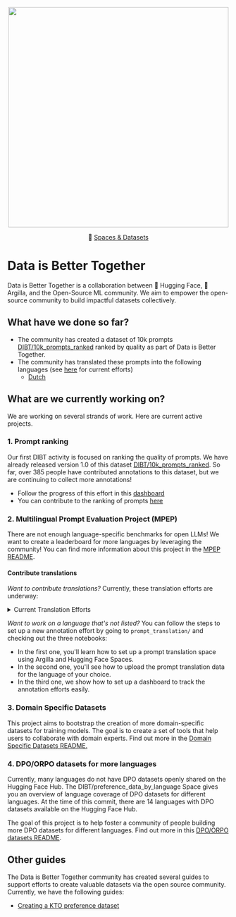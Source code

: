 <p align="center">
  <img src="https://huggingface.co/blog/assets/community-datasets/thumbnail.png" width="500px"/>
</p>

<p align="center">🤗 <a href="https://huggingface.co/DIBT" target="_blank">Spaces & Datasets</a></p>

# Data is Better Together

Data is Better Together is a collaboration between 🤗 Hugging Face, 🏓 Argilla, and the Open-Source ML community. We aim to empower the open-source community to build impactful datasets collectively. 

## What have we done so far?

- The community has created a dataset of 10k prompts [DIBT/10k_prompts_ranked](https://huggingface.co/datasets/DIBT/10k_prompts_ranked) ranked by quality as part of Data is Better Together.
- The community has translated these prompts into the following languages (see [here](https://github.com/huggingface/data-is-better-together?tab=readme-ov-file#contribute-translations) for current efforts) 
    - [Dutch](https://huggingface.co/datasets/DIBT/MPEP_DUTCH)
 

## What are we currently working on?

We are working on several strands of work. Here are current active projects.

### 1. Prompt ranking

Our first DIBT activity is focused on ranking the quality of prompts. We have already released version 1.0 of this dataset [DIBT/10k_prompts_ranked](https://huggingface.co/datasets/DIBT/10k_prompts_ranked). So far, over 385 people have contributed annotations to this dataset, but we are continuing to collect more annotations!

- Follow the progress of this effort in this [dashboard](https://huggingface.co/spaces/DIBT/prompt-collective-dashboard)
- You can contribute to the ranking of prompts [here](https://huggingface.co/spaces/DIBT/prompt-collective)

### 2. Multilingual Prompt Evaluation Project (MPEP)

There are not enough language-specific benchmarks for open LLMs! We want to create a leaderboard for more languages by leveraging the community! You can find more information about this project in the [MPEP README](prompt_translation/README.md).

#### Contribute translations

*Want to contribute translations?* Currently, these translation efforts are underway:
<details>
  <summary>Current Translation Efforts</summary>
  
- [Dutch](https://dibt-dutch-prompt-translation-for-dutch.hf.space)
- [Russian](https://dibt-russian-prompt-translation-for-russian.hf.space)
- [Tagalog](https://dibt-filipino-prompt-translation-for-filipino.hf.space/)
- [Spanish](https://somosnlp-dibt-prompt-translation-for-es.hf.space/)
- [Malagasy](https://dibt-malagasy-prompt-translation-for-malagasy.hf.space/)
- [Czech](https://dibt-czech-prompt-translation-for-czech.hf.space/)
- [Arabic](https://2a2i-prompt-translation-for-arabic.hf.space/)
- [French](https://dibt-french-prompt-translation-for-french.hf.space/)
- [Turkish](https://dibt-turkish-prompt-translation-for-turkish.hf.space/)
- [German](https://dibt-german-prompt-translation-for-german.hf.space)
- [Vietnamese](https://ai-vietnam-prompt-translation-for-vie.hf.space/)
- [Portuguese](https://dibt-portuguese-prompt-translation-for-portuguese.hf.space)
- [Cantonese](https://dibt-cantonese-prompt-translation-for-cantonese.hf.space/)
- [Slovak](https://dibt-slovak-prompt-translation-for-slovak.hf.space/)
</details>

*Want to work on a language that's not listed?* You can follow the steps to set up a new annotation effort by going to `prompt_translation/` and checking out the three notebooks:

- In the first one, you'll learn how to set up a prompt translation space using Argilla and Hugging Face Spaces.
- In the second one, you'll see how to upload the prompt translation data for the language of your choice.
- In the third one, we show how to set up a dashboard to track the annotation efforts easily.

### 3. Domain Specific Datasets

This project aims to bootstrap the creation of more domain-specific datasets for training models. The goal is to create a set of tools that help users to collaborate with domain experts. Find out more in the [Domain Specific Datasets README.](domain-specific-datasets/README.md)

### 4. DPO/ORPO datasets for more languages 

Currently, many languages do not have DPO datasets openly shared on the Hugging Face Hub. The DIBT/preference_data_by_language Space gives you an overview of language coverage of DPO datasets for different languages. At the time of this commit, there are 14 languages with DPO datasets available on the Hugging Face Hub.

The goal of this project is to help foster a community of people building more DPO datasets for different languages. Find out more in this [DPO/ORPO datasets README](dpo/README.md).

## Other guides

The Data is Better Together community has created several guides to support efforts to create valuable datasets via the open source community. Currently, we have the following guides:

- [Creating a KTO preference dataset](kto-preference/README.md)
